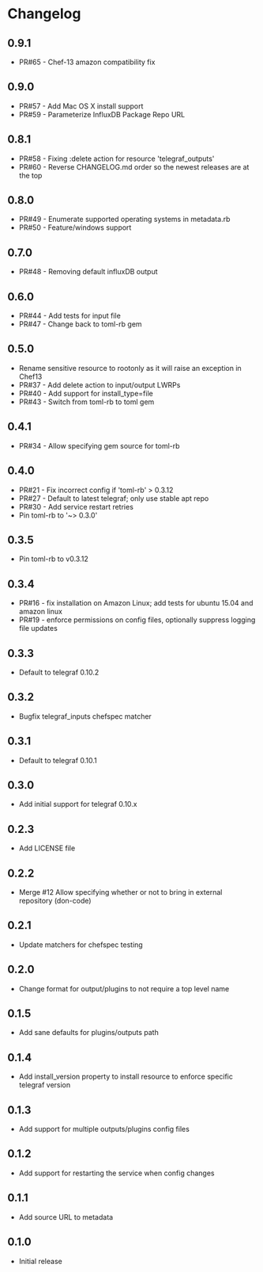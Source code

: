 # Changelog

## 0.9.1

- PR#65 - Chef-13 amazon compatibility fix

## 0.9.0

- PR#57 - Add Mac OS X install support
- PR#59 - Parameterize InfluxDB Package Repo URL

## 0.8.1

- PR#58 - Fixing :delete action for resource 'telegraf_outputs'
- PR#60 - Reverse CHANGELOG.md order so the newest releases are at the top

## 0.8.0

- PR#49 - Enumerate supported operating systems in metadata.rb
- PR#50 - Feature/windows support

## 0.7.0

- PR#48 - Removing default influxDB output

## 0.6.0

- PR#44 - Add tests for input file
- PR#47 - Change back to toml-rb gem

## 0.5.0

- Rename sensitive resource to rootonly as it will raise an exception in Chef13
- PR#37 - Add delete action to input/output LWRPs
- PR#40 - Add support for install_type=file
- PR#43 - Switch from toml-rb to toml gem

## 0.4.1

- PR#34 - Allow specifying gem source for toml-rb

## 0.4.0

- PR#21 - Fix incorrect config if 'toml-rb' > 0.3.12
- PR#27 - Default to latest telegraf; only use stable apt repo
- PR#30 - Add service restart retries
- Pin toml-rb to '~> 0.3.0'

## 0.3.5

- Pin toml-rb to v0.3.12

## 0.3.4

- PR#16 - fix installation on Amazon Linux; add tests for ubuntu 15.04 and amazon linux
- PR#19 - enforce permissions on config files, optionally suppress logging file updates

## 0.3.3

- Default to telegraf 0.10.2

## 0.3.2

- Bugfix telegraf_inputs chefspec matcher

## 0.3.1

- Default to telegraf 0.10.1

## 0.3.0

- Add initial support for telegraf 0.10.x

## 0.2.3

- Add LICENSE file

## 0.2.2

- Merge #12 Allow specifying whether or not to bring in external repository (don-code)

## 0.2.1

- Update matchers for chefspec testing

## 0.2.0

- Change format for output/plugins to not require a top level name

## 0.1.5

- Add sane defaults for plugins/outputs path

## 0.1.4

- Add install_version property to install resource to enforce specific telegraf version

## 0.1.3

- Add support for multiple outputs/plugins config files

## 0.1.2

- Add support for restarting the service when config changes

## 0.1.1

- Add source URL to metadata

## 0.1.0

- Initial release
